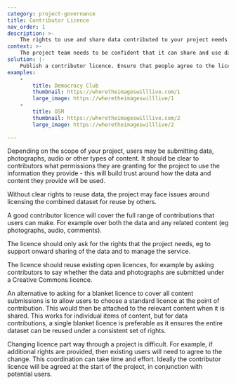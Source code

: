```yaml
---
category: project-governance
title: Contributor Licence
nav_order: 1
description: >-
    The rights to use and share data contributed to your project needs to be understood by everyone.
context: >-
    The project team needs to be confident that it can share and use data provided by contributors. Contributors need to be clear about the permissions they are giving to reuse the data and content they are providing to the project
solution: |-
    Publish a contributor licence. Ensure that people agree to the licence before making their first contribution to the project.
examples:
    -
        title: Democracy Club
        thumbnail: https://wheretheimageswilllive.com/1
        large_image: https://wheretheimageswilllive/1
    -
        title: OSM
        thumbnail: https://wheretheimageswilllive.com/2
        large_image: https://wheretheimageswilllive/2
    
---
```


Depending on the scope of your project, users may be submitting data, photographs, audio or other types of content. It should be clear to contributors what permissions they are granting for the project to use the information they provide - this will build trust around how the data and content they provide will be used.

Without clear rights to reuse data, the project may face issues around licensing the combined dataset for reuse by others.

A good contributor licence will cover the full range of contributions that users can make. For example over both the data and any related content (eg photographs, audio, comments).

The licence should only ask for the rights that the project needs, eg to support onward sharing of the data and to manage the service. 

The licence should reuse existing open licences, for example by asking contributors to say whether the data and photographs are submitted under a Creative Commons licence.

An alternative to asking for a blanket licence to cover all content submissions is to allow users to choose a standard licence at the point of contribution. This would then be attached to the relevant content when it is shared. This works for individual items of content, but for data contributions, a single blanket licence is preferable as it ensures the entire dataset can be reused under a consistent set of rights.

Changing licence part way through a project is difficult. For example, if additional rights are provided, then existing users will need to agree to the change. This coordination can take time and effort. Ideally the contributor licence will be agreed at the start of the project, in conjunction with potential users.
